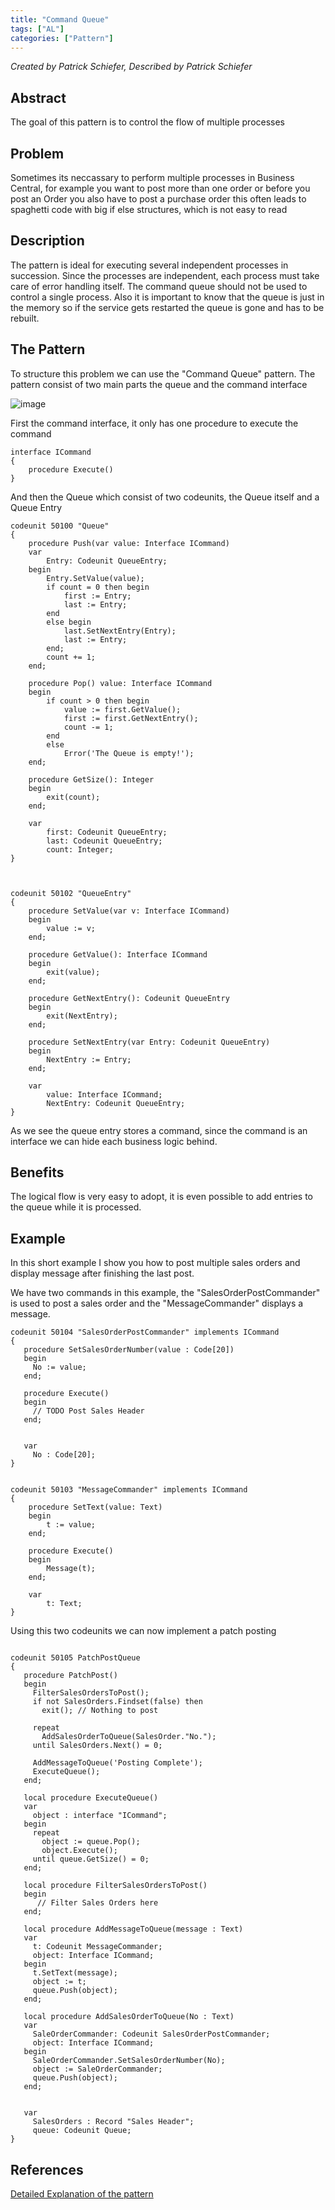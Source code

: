 ```yaml
---
title: "Command Queue"
tags: ["AL"]
categories: ["Pattern"]
---
```


_Created by Patrick Schiefer, Described by Patrick Schiefer_

## Abstract
The goal of this pattern is to control the flow of multiple processes


## Problem
Sometimes its neccassary to perform multiple processes in Business Central, for example you want to post more than one order or before you post an Order you also have to post a purchase order this often leads to spaghetti code with big if else structures, which is not easy to read

## Description
The pattern is ideal for executing several independent processes in succession. Since the processes are independent, each process must take care of error handling itself. 
The command queue should not be used to control a single process. Also it is important to know that the queue is just in the memory so if the service gets restarted the queue is gone and has to be rebuilt.

## The Pattern
To structure this problem we can use the "Command Queue" pattern. The pattern consist of two main parts the queue and the command interface

![image](queue.png)

First the command interface, it only has one procedure to execute the command
```al
interface ICommand
{
    procedure Execute()
}
```


And then the Queue which consist of two codeunits, the Queue itself and a Queue Entry

```al
codeunit 50100 "Queue"
{
    procedure Push(var value: Interface ICommand)
    var
        Entry: Codeunit QueueEntry;
    begin
        Entry.SetValue(value);
        if count = 0 then begin
            first := Entry;
            last := Entry;
        end
        else begin
            last.SetNextEntry(Entry);
            last := Entry;
        end;
        count += 1;
    end;

    procedure Pop() value: Interface ICommand
    begin
        if count > 0 then begin
            value := first.GetValue();
            first := first.GetNextEntry();
            count -= 1;
        end
        else
            Error('The Queue is empty!');
    end;

    procedure GetSize(): Integer
    begin
        exit(count);
    end;

    var
        first: Codeunit QueueEntry;
        last: Codeunit QueueEntry;
        count: Integer;
}



codeunit 50102 "QueueEntry"
{
    procedure SetValue(var v: Interface ICommand)
    begin
        value := v;
    end;

    procedure GetValue(): Interface ICommand
    begin
        exit(value);
    end;

    procedure GetNextEntry(): Codeunit QueueEntry
    begin
        exit(NextEntry);
    end;

    procedure SetNextEntry(var Entry: Codeunit QueueEntry)
    begin
        NextEntry := Entry;
    end;

    var
        value: Interface ICommand;
        NextEntry: Codeunit QueueEntry;
}
```

As we see the queue entry stores a command, since the command is an interface we can hide each business logic behind.

## Benefits
The logical flow is very easy to adopt, it is even possible to add entries to the queue while it is processed.

## Example

In this short example I show you how to post multiple sales orders and display message after finishing the last post.


We have two commands in this example, the "SalesOrderPostCommander" is used to post a sales order and the "MessageCommander" displays a message.
```al
codeunit 50104 "SalesOrderPostCommander" implements ICommand
{
   procedure SetSalesOrderNumber(value : Code[20])
   begin
     No := value;
   end;
   
   procedure Execute()
   begin
     // TODO Post Sales Header
   end;
   

   var 
     No : Code[20];
}


codeunit 50103 "MessageCommander" implements ICommand
{
    procedure SetText(value: Text)
    begin
        t := value;
    end;

    procedure Execute()
    begin
        Message(t);
    end;

    var
        t: Text;
}
```

Using this two codeunits we can now implement a patch posting
```al

codeunit 50105 PatchPostQueue
{
   procedure PatchPost()
   begin
     FilterSalesOrdersToPost();
     if not SalesOrders.Findset(false) then
       exit(); // Nothing to post
     
     repeat
       AddSalesOrderToQueue(SalesOrder."No.");
     until SalesOrders.Next() = 0;

     AddMessageToQueue('Posting Complete');
     ExecuteQueue();
   end;

   local procedure ExecuteQueue()
   var
     object : interface "ICommand";
   begin
     repeat 
       object := queue.Pop();
       object.Execute();
     until queue.GetSize() = 0;
   end;

   local procedure FilterSalesOrdersToPost()
   begin
      // Filter Sales Orders here
   end;
   
   local procedure AddMessageToQueue(message : Text)
   var 
     t: Codeunit MessageCommander;
     object: Interface ICommand;
   begin
     t.SetText(message);
     object := t;
     queue.Push(object);
   end;

   local procedure AddSalesOrderToQueue(No : Text)
   var 
     SaleOrderCommander: Codeunit SalesOrderPostCommander;
     object: Interface ICommand;
   begin
     SaleOrderCommander.SetSalesOrderNumber(No);
     object := SaleOrderCommander;
     queue.Push(object);
   end;
   

   var
     SalesOrders : Record "Sales Header";
     queue: Codeunit Queue;
}

```



## References 
[Detailed Explanation of the pattern](https://patrickschiefer.wordpress.com/2022/02/24/part-2-how-to-implement-a-command-queue-in-pure-al/)

